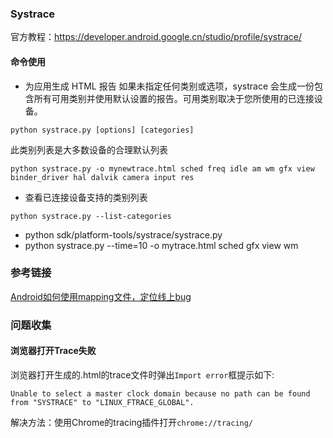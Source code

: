 ### Systrace
官方教程：https://developer.android.google.cn/studio/profile/systrace/
#### 命令使用
- 为应用生成 HTML 报告
如果未指定任何类别或选项，systrace 会生成一份包含所有可用类别并使用默认设置的报告。可用类别取决于您所使用的已连接设备。
```
python systrace.py [options] [categories]
```
此类别列表是大多数设备的合理默认列表
```
python systrace.py -o mynewtrace.html sched freq idle am wm gfx view binder_driver hal dalvik camera input res
```

- 查看已连接设备支持的类别列表
```
python systrace.py --list-categories
```
- python sdk/platform-tools/systrace/systrace.py 
- python systrace.py --time=10 -o mytrace.html sched gfx view wm

### 参考链接
[Android如何使用mapping文件，定位线上bug](https://blog.csdn.net/lzq520210/article/details/108096809)

### 问题收集
#### 浏览器打开Trace失败
浏览器打开生成的.html的trace文件时弹出`Import error`框提示如下:
```
Unable to select a master clock domain because no path can be found from "SYSTRACE" to "LINUX_FTRACE_GLOBAL".
```
解决方法：使用Chrome的tracing插件打开`chrome://tracing/`

